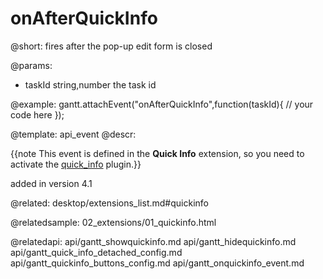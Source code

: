 onAfterQuickInfo
=============

@short:
	fires after the pop-up edit form is closed

@params:
- taskId		string,number			the task id

@example:
gantt.attachEvent("onAfterQuickInfo",function(taskId){
	// your code here
});

@template:	api_event
@descr:

{{note This event is defined in the **Quick Info** extension, so you need to activate the [quick_info](desktop/extensions_list.md#quickinfo) plugin.}}


added in version 4.1

@related:
desktop/extensions_list.md#quickinfo

@relatedsample:
02_extensions/01_quickinfo.html

@relatedapi:
api/gantt_showquickinfo.md
api/gantt_hidequickinfo.md
api/gantt_quick_info_detached_config.md
api/gantt_quickinfo_buttons_config.md
api/gantt_onquickinfo_event.md